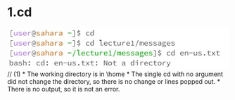 # 1.cd
![Image](cd.png)
// (1) * The working directory is in \home
    * The single cd with no argument did not change the directory, so there is no change or lines popped out.
    * There is no output, so it is not an error.
